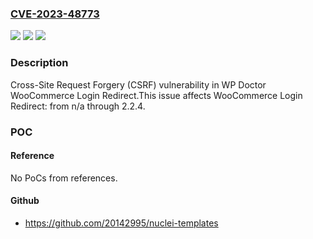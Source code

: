 ### [CVE-2023-48773](https://cve.mitre.org/cgi-bin/cvename.cgi?name=CVE-2023-48773)
![](https://img.shields.io/static/v1?label=Product&message=WooCommerce%20Login%20Redirect&color=blue)
![](https://img.shields.io/static/v1?label=Version&message=n%2Fa%3C%3D%202.2.4%20&color=brighgreen)
![](https://img.shields.io/static/v1?label=Vulnerability&message=CWE-352%20Cross-Site%20Request%20Forgery%20(CSRF)&color=brighgreen)

### Description

Cross-Site Request Forgery (CSRF) vulnerability in WP Doctor WooCommerce Login Redirect.This issue affects WooCommerce Login Redirect: from n/a through 2.2.4.

### POC

#### Reference
No PoCs from references.

#### Github
- https://github.com/20142995/nuclei-templates

